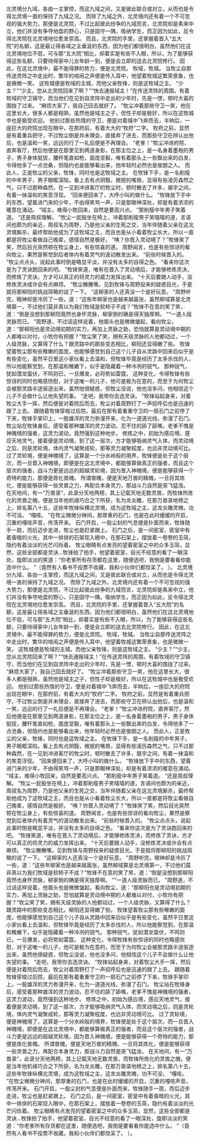 北灵境分九域，各由一主掌控，而这九域之间，又是彼此联合或对立，从而也是令得北灵境一直的保持了九域之况。
而除了九域之外，北灵境内还有着一个不可忽视的强大势力，那便是北灵院，不过比起彼此纷争的九域而言，北灵院却是素来中立，他们并没有争夺地盘的野心，只是固守一隅，吸纳学生，而正因为如此，反令得北灵院在北灵境地位愈发崇高。
而且，北灵院的手里，还掌握着晋入“五大院”的名额，这是最让得各域之主垂涎的东西，因为他们都很明白，虽然他们在这北灵境地位不低，可与那“五大院”相比，却着实是有些不入眼，所以，为了能够获得这些名额，只要待得家中儿女年龄一到，便是会立即的送去北灵院修行。
因此，在这北灵境中，最不能得罪的势力，便是北灵院。
牧域，牧城。
当牧尘自那传送灵阵之中走出时，繁华的喧闹之声便是传入耳中，他望着牧城这繁荣景象，也是微微一笑。
这牧城便是牧域的主城，而他父亲牧锋，则是这牧域之主。
“少主？”“少主，您从北灵院回来了啊？”“快去通报域主！”在传送灵阵的周围，有着牧域的守卫镇守，而当他们在见到自灵阵中走出的少年时，先是一愣，顿时大喜的围拢了过来。
“麻烦大家了，我自己回去就好了。
”牧尘冲着那些守卫一笑，他在这里长大，很多人都是相熟，虽然他是域主之子，但性子却是极好，所以在这牧城中也是极受欢迎。
他别过那些热情的守卫，便是对着城中飞奔而去，半晌后，一座巨大的府院出现在眼中，在那府前，有着大大的“牧府”二字。
牧府之前，显然是有着重兵把守，不过牧尘倒是并未理会，直接奔了进去，而那些守卫在辨认出他后，也是温和一笑，远远的行了一礼后便是不再理会。
“老爹！”牧尘冲进府院，直奔客厅，然后他便是在那里见到两道身影，在那主位之上，是一名身着墨袍的男子，男子身体挺拔，腰杆笔直如枪，面庞坚毅，唯有着那头上一些飘出来的白发，令得他多了一点沧桑，但隐约也是能够看出来，他年轻时必然也是俊朗之人。
而此人，正是牧尘的父亲，牧锋，同时也是这牧域之主。
在牧锋下手，是一名削瘦的中年男子，男子眼眶深陷，看上去有点阴翳，微抿的嘴唇，显得有些凌厉森然之气，只不过那种森然，在一见到冲进客厅的牧尘时，顿时散去了许多，眉宇之间，有着一抹温和的笑意浮现。
“回来便回来了，大呼小叫的做什么。
”牧锋放下手中的东西，望着进门来的少年，不由得笑骂一声，只是那眼神深处，却是有着浓浓的暖意在涌动。
“域主，难得小牧回来，自然是要高兴点。
”那削瘦中年男子笑着道。
“还是周叔理解。
”牧尘一屁股坐在椅上，冲着那削瘦男子笑嘻嘻的道，言语间也颇为的亲近，周叔名为周野，乃是他父亲的生死之交，当年伴随着父亲在这北灵境厮杀，最终帮助他成为了这牧域之主，而且也是从小看着牧尘长大，所以一直都是将牧尘看做自己晚辈，感情自然是极好。
“咦？你晋入灵动境了？”牧锋笑了笑，然后目光突然顿在牧尘身上，有些惊喜的道。
周野闻言，也是有些惊讶的看向牧尘，果然是察觉到后者体内有着灵气的波动散发出来。
“前些时候晋入的。
”牧尘点点头，说起此事时倒是略显平淡，并没有太多的自得之色。
“看来你这次是为了灵诀跑回来的吧。
”牧锋笑道，唯有在晋入了灵动境后，才能够修炼灵决，而修炼了灵诀，方才可以真正的将灵力的威力发挥出来。
“十天后要跟人动手，没修炼灵决或许会有点麻烦。
”牧尘撇撇嘴，见到牧锋与周野投来的疑惑目光，于是就将那柳阳的挑战简略的说了一下。
“这柳家的人还真没一个是好玩意。
”周野听完，眼神却是冷厉了一些，道：“这些年柳家也是越来越嚣张，虽然柳域算是北灵境第一，不过他们莫非真以为我们牧域是软柿子不成？”牧锋不在意的笑了笑，道：“倒是没想到那柳阳竟然也身怀灵脉，柳家倒的确是得天独厚啊。
”“一道人级灵脉而已。
”周野道，不过话这样说着，他眉头也是微微皱起，看向牧尘，道：“那柳阳也是灵动境初期的实力，再加上灵脉之助，恐怕就算是灵动境中期的人都难以对付，小牧你有把握？”牧尘笑了笑，拥有天级灵脉的人他都动过，一个人级灵脉，又算得了什么？跟灵路中的那些变态相比，柳阳还显得嫩了些。
牧锋望着牧尘那有些稚嫩的面庞，他能够感觉到自己这个儿子自从灵路中回来后似乎是有些变化，虽然平日里这小家伙看上去温和，但牧锋毕竟是经历了太多杀伐的人，所以他能察觉到，在那温和稚嫩下，似乎是隐藏着一种冷冽的锐气。
那种锐气，犹如潜龙蛰伏，不鸣则已，一旦爆发，必将势如雷霆。
这种变化，令得牧锋有些惊讶的同时也略感欣慰，对于这唯一的儿子，他可是极为在意的，而至于为何牧尘会被那灵路半途驱逐出来，虽然他很疑惑，但牧尘没说，他也没多问，他相信这个儿子不会做什么让他失望的事。
“走吧，我带你去选灵诀。
”牧锋站起身来，对着牧尘大手一挥，然后便是对着院后而去，牧尘对着周野打了一声招呼后也是迅速的跟了上去。
跟随着牧锋穿梭过后院，最后在那有着重重守卫的一扇石门之前停了下来，牧锋手掌印上，一股雄浑的灵力弥漫开来，化为一道道光线，弥漫了石门。
牧尘站在牧锋身后，感受着那种雄浑的灵力波动，忍不住的舔了舔嘴，老爹不愧是神魄境的强者，这灵力波动，竟然强到这种地步。
修炼之中，初始为感应境，感应天地灵气，接着便是灵动境，到了这一层次，方才能够吸纳灵气入体，而灵动境之后，则是灵轮境，体内灵气凝聚成轮，那等灵力凝聚程度，也远非灵动境可比。
过了灵轮境，便是神魄境了，这算是一个分水岭般的境界，牧锋便是处于这个层次，而一旦晋入神魄境，即便是在这北灵境中，都能够算做真正的强者，而且这个层次的强者，战斗力更是远远的超越灵轮境，因为晋入神魄境，便是能够获得一个奇特的能力，那便是炼化兽魄。
所谓兽魄，便是天地万兽的精魄，一旦将其炼化，便是能够获得一些灵兽之力，再配合本身灵力，那战斗力自然是突飞猛涨。
在天地间，有一“万兽录”，此录分天地两榜，其上记载天地无数灵兽，而牧锋所炼化的灵兽之魄，便是当年他机缘巧合之下所获，名为龙炎雕，在那万兽录地榜之上，排名第八十五，这些年牧锋纵横北灵境，成为这牧域之主，这龙炎雕灵魄，功不可没。
“嘎吱。
”在牧尘微微分神间，那厚重的石门，也是在此时缓缓的开启，沉重的嘎吱声音，传荡开来。
石门开启，一股尘封的气息便是扑面而来，牧锋随手一扇，而后迈步走进，牧尘也是赶紧跟上。
石门之后，是一间密室，密室中有着昏暗的火光，其中一排排的石架现入眼中，在那石架上，摆放着一卷卷的玉简，隐约有着淡淡的光芒闪烁着。
牧尘眼睛有点发亮的望着密室之中的众多玉简，显然，这些全部都是灵诀...牧锋拍了拍手，他望着密室，目光不经意的看了一眼深处，旋即淡淡的笑道：“你老爹所有存货都在这里，随便选吧，我倒是要看看你能选中什么。
”（竟然有人看书不投票不收藏，我和小伙伴们都惊呆了。
）。
北灵境分九域，各由一主掌控，而这九域之间，又是彼此联合或对立，从而也是令得北灵境一直的保持了九域之况。
而除了九域之外，北灵境内还有着一个不可忽视的强大势力，那便是北灵院，不过比起彼此纷争的九域而言，北灵院却是素来中立，他们并没有争夺地盘的野心，只是固守一隅，吸纳学生，而正因为如此，反令得北灵院在北灵境地位愈发崇高。
而且，北灵院的手里，还掌握着晋入“五大院”的名额，这是最让得各域之主垂涎的东西，因为他们都很明白，虽然他们在这北灵境地位不低，可与那“五大院”相比，却着实是有些不入眼，所以，为了能够获得这些名额，只要待得家中儿女年龄一到，便是会立即的送去北灵院修行。
因此，在这北灵境中，最不能得罪的势力，便是北灵院。
牧域，牧城。
当牧尘自那传送灵阵之中走出时，繁华的喧闹之声便是传入耳中，他望着牧城这繁荣景象，也是微微一笑。
这牧城便是牧域的主城，而他父亲牧锋，则是这牧域之主。
“少主？”“少主，您从北灵院回来了啊？”“快去通报域主！”在传送灵阵的周围，有着牧域的守卫镇守，而当他们在见到自灵阵中走出的少年时，先是一愣，顿时大喜的围拢了过来。
“麻烦大家了，我自己回去就好了。
”牧尘冲着那些守卫一笑，他在这里长大，很多人都是相熟，虽然他是域主之子，但性子却是极好，所以在这牧城中也是极受欢迎。
他别过那些热情的守卫，便是对着城中飞奔而去，半晌后，一座巨大的府院出现在眼中，在那府前，有着大大的“牧府”二字。
牧府之前，显然是有着重兵把守，不过牧尘倒是并未理会，直接奔了进去，而那些守卫在辨认出他后，也是温和一笑，远远的行了一礼后便是不再理会。
“老爹！”牧尘冲进府院，直奔客厅，然后他便是在那里见到两道身影，在那主位之上，是一名身着墨袍的男子，男子身体挺拔，腰杆笔直如枪，面庞坚毅，唯有着那头上一些飘出来的白发，令得他多了一点沧桑，但隐约也是能够看出来，他年轻时必然也是俊朗之人。
而此人，正是牧尘的父亲，牧锋，同时也是这牧域之主。
在牧锋下手，是一名削瘦的中年男子，男子眼眶深陷，看上去有点阴翳，微抿的嘴唇，显得有些凌厉森然之气，只不过那种森然，在一见到冲进客厅的牧尘时，顿时散去了许多，眉宇之间，有着一抹温和的笑意浮现。
“回来便回来了，大呼小叫的做什么。
”牧锋放下手中的东西，望着进门来的少年，不由得笑骂一声，只是那眼神深处，却是有着浓浓的暖意在涌动。
“域主，难得小牧回来，自然是要高兴点。
”那削瘦中年男子笑着道。
“还是周叔理解。
”牧尘一屁股坐在椅上，冲着那削瘦男子笑嘻嘻的道，言语间也颇为的亲近，周叔名为周野，乃是他父亲的生死之交，当年伴随着父亲在这北灵境厮杀，最终帮助他成为了这牧域之主，而且也是从小看着牧尘长大，所以一直都是将牧尘看做自己晚辈，感情自然是极好。
“咦？你晋入灵动境了？”牧锋笑了笑，然后目光突然顿在牧尘身上，有些惊喜的道。
周野闻言，也是有些惊讶的看向牧尘，果然是察觉到后者体内有着灵气的波动散发出来。
“前些时候晋入的。
”牧尘点点头，说起此事时倒是略显平淡，并没有太多的自得之色。
“看来你这次是为了灵诀跑回来的吧。
”牧锋笑道，唯有在晋入了灵动境后，才能够修炼灵决，而修炼了灵诀，方才可以真正的将灵力的威力发挥出来。
“十天后要跟人动手，没修炼灵决或许会有点麻烦。
”牧尘撇撇嘴，见到牧锋与周野投来的疑惑目光，于是就将那柳阳的挑战简略的说了一下。
“这柳家的人还真没一个是好玩意。
”周野听完，眼神却是冷厉了一些，道：“这些年柳家也是越来越嚣张，虽然柳域算是北灵境第一，不过他们莫非真以为我们牧域是软柿子不成？”牧锋不在意的笑了笑，道：“倒是没想到那柳阳竟然也身怀灵脉，柳家倒的确是得天独厚啊。
”“一道人级灵脉而已。
”周野道，不过话这样说着，他眉头也是微微皱起，看向牧尘，道：“那柳阳也是灵动境初期的实力，再加上灵脉之助，恐怕就算是灵动境中期的人都难以对付，小牧你有把握？”牧尘笑了笑，拥有天级灵脉的人他都动过，一个人级灵脉，又算得了什么？跟灵路中的那些变态相比，柳阳还显得嫩了些。
牧锋望着牧尘那有些稚嫩的面庞，他能够感觉到自己这个儿子自从灵路中回来后似乎是有些变化，虽然平日里这小家伙看上去温和，但牧锋毕竟是经历了太多杀伐的人，所以他能察觉到，在那温和稚嫩下，似乎是隐藏着一种冷冽的锐气。
那种锐气，犹如潜龙蛰伏，不鸣则已，一旦爆发，必将势如雷霆。
这种变化，令得牧锋有些惊讶的同时也略感欣慰，对于这唯一的儿子，他可是极为在意的，而至于为何牧尘会被那灵路半途驱逐出来，虽然他很疑惑，但牧尘没说，他也没多问，他相信这个儿子不会做什么让他失望的事。
“走吧，我带你去选灵诀。
”牧锋站起身来，对着牧尘大手一挥，然后便是对着院后而去，牧尘对着周野打了一声招呼后也是迅速的跟了上去。
跟随着牧锋穿梭过后院，最后在那有着重重守卫的一扇石门之前停了下来，牧锋手掌印上，一股雄浑的灵力弥漫开来，化为一道道光线，弥漫了石门。
牧尘站在牧锋身后，感受着那种雄浑的灵力波动，忍不住的舔了舔嘴，老爹不愧是神魄境的强者，这灵力波动，竟然强到这种地步。
修炼之中，初始为感应境，感应天地灵气，接着便是灵动境，到了这一层次，方才能够吸纳灵气入体，而灵动境之后，则是灵轮境，体内灵气凝聚成轮，那等灵力凝聚程度，也远非灵动境可比。
过了灵轮境，便是神魄境了，这算是一个分水岭般的境界，牧锋便是处于这个层次，而一旦晋入神魄境，即便是在这北灵境中，都能够算做真正的强者，而且这个层次的强者，战斗力更是远远的超越灵轮境，因为晋入神魄境，便是能够获得一个奇特的能力，那便是炼化兽魄。
所谓兽魄，便是天地万兽的精魄，一旦将其炼化，便是能够获得一些灵兽之力，再配合本身灵力，那战斗力自然是突飞猛涨。
在天地间，有一“万兽录”，此录分天地两榜，其上记载天地无数灵兽，而牧锋所炼化的灵兽之魄，便是当年他机缘巧合之下所获，名为龙炎雕，在那万兽录地榜之上，排名第八十五，这些年牧锋纵横北灵境，成为这牧域之主，这龙炎雕灵魄，功不可没。
“嘎吱。
”在牧尘微微分神间，那厚重的石门，也是在此时缓缓的开启，沉重的嘎吱声音，传荡开来。
石门开启，一股尘封的气息便是扑面而来，牧锋随手一扇，而后迈步走进，牧尘也是赶紧跟上。
石门之后，是一间密室，密室中有着昏暗的火光，其中一排排的石架现入眼中，在那石架上，摆放着一卷卷的玉简，隐约有着淡淡的光芒闪烁着。
牧尘眼睛有点发亮的望着密室之中的众多玉简，显然，这些全部都是灵诀...牧锋拍了拍手，他望着密室，目光不经意的看了一眼深处，旋即淡淡的笑道：“你老爹所有存货都在这里，随便选吧，我倒是要看看你能选中什么。
”（竟然有人看书不投票不收藏，我和小伙伴们都惊呆了。
）。
